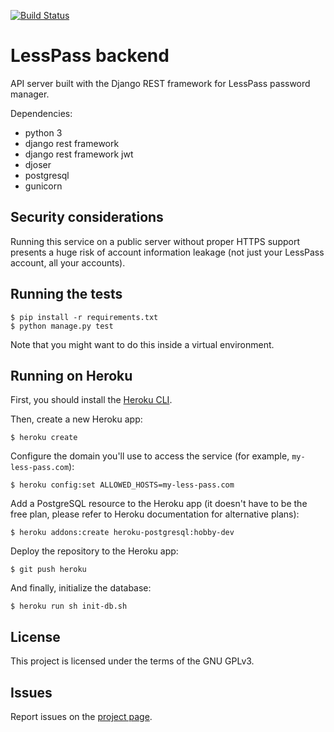 [![Build Status](https://travis-ci.org/lesspass/api.svg?branch=master)](https://travis-ci.org/lesspass/api)

# LessPass backend

API server built with the Django REST framework for LessPass password manager.

Dependencies:

 - python 3
 - django rest framework
 - django rest framework jwt
 - djoser
 - postgresql
 - gunicorn


## Security considerations

Running this service on a public server without proper HTTPS support presents a
huge risk of account information leakage (not just your LessPass account, all
your accounts).


## Running the tests

    $ pip install -r requirements.txt
    $ python manage.py test

Note that you might want to do this inside a virtual environment.


## Running on Heroku

First, you should install the [Heroku
CLI](https://devcenter.heroku.com/articles/heroku-command-line).

Then, create a new Heroku app:

    $ heroku create

Configure the domain you'll use to access the service (for example,
`my-less-pass.com`):

    $ heroku config:set ALLOWED_HOSTS=my-less-pass.com

Add a PostgreSQL resource to the Heroku app (it doesn't have to be the free
plan, please refer to Heroku documentation for alternative plans):

    $ heroku addons:create heroku-postgresql:hobby-dev

Deploy the repository to the Heroku app:

    $ git push heroku

And finally, initialize the database:

    $ heroku run sh init-db.sh


## License

This project is licensed under the terms of the GNU GPLv3.


## Issues

Report issues on the [project
page](https://github.com/lesspass/lesspass/issues).
